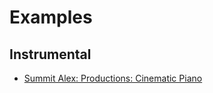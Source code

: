 
# Examples

## Instrumental
- [Summit Alex: Productions: Cinematic Piano](Instrumental/Summit-Alex_Productions_Cinematic-Piano.mp3)

